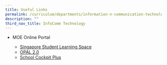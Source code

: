 ```yaml
---
title: Useful Links
permalink: /curriculum/departments/information-n-communication-technology/useful-links/
description: ""
third_nav_title: InfoComm Technology
---
```

<ul>
<li>MOE Online Portal</li>

<ul>
<li><a href="https://learning.moe.edu.sg/" target="_blank" rel="noopener">Singapore Student Learning Space</a></li>
<li><a href="https://www.opal2.moe.edu.sg/app/learner" target="_blank" rel="noopener">OPAL 2.0</a></li>
<li><a href="https://schoolcockpit.moe.gov.sg/" target="_blank" rel="noopener">School Cockpit Plus</a></li>
</ul>
</ul>